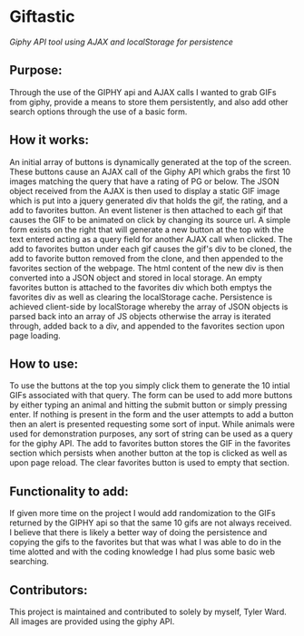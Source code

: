 # Giftastic
*Giphy API tool using AJAX and localStorage for persistence*

## Purpose:
Through the use of the GIPHY api and AJAX calls I wanted to grab GIFs from giphy, provide a means to store them persistently, and also add other search options through the use of a basic form.

## How it works:
An initial array of buttons is dynamically generated at the top of the screen. These buttons cause an AJAX call of the Giphy API which grabs the first 10 images matching the query that have a rating of PG or below. The JSON object received from the AJAX is then used to display a static GIF image which is put into a jquery generated div that holds the gif, the rating, and a add to favorites button. An event listener is then attached to each gif that causes the GIF to be animated on click by changing its source url. A simple form exists on the right that will generate a new button at the top with the text entered acting as a query field for another AJAX call when clicked. The add to favorites button under each gif causes the gif's div to be cloned, the add to favorite button removed from the clone, and then appended to the favorites section of the webpage. The html content of the new div is then converted into a JSON object and stored in local storage. An empty favorites button is attached to the favorites div which both emptys the favorites div as well as clearing the localStorage cache. Persistence is achieved client-side by localStorage whereby the array of JSON objects is parsed back into an array of JS objects otherwise the array is iterated through, added back to a div, and appended to the favorites section upon page loading.

## How to use:
To use the buttons at the top you simply click them to generate the 10 intial GIFs associated with that query. The form can be used to add more buttons by either typing an animal and hitting the submit button or simply pressing enter. If nothing is present in the form and the user attempts to add a button then an alert is presented requesting some sort of input. While animals were used for demonstration purposes, any sort of string can be used as a query for the giphy API. The add to favorites button stores the GIF in the favorites section which persists when another button at the top is clicked as well as upon page reload. The clear favorites button is used to empty that section.

## Functionality to add:
If given more time on the project I would add randomization to the GIFs returned by the GIPHY api so that the same 10 gifs are not always received. I believe that there is likely a better way of doing the persistence and copying the gifs to the favorites but that was what I was able to do in the time alotted and with the coding knowledge I had plus some basic web searching.

## Contributors:
This project is maintained and contributed to solely by myself, Tyler Ward. All images are provided using the giphy API.

